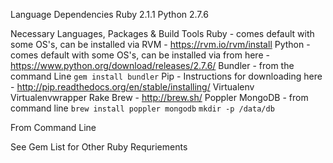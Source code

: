 Language Dependencies
Ruby 2.1.1
Python 2.7.6


Necessary Languages, Packages & Build Tools
Ruby - comes default with some OS's, can be installed via RVM - https://rvm.io/rvm/install
Python - comes default with some OS's, can be installed via from here - https://www.python.org/download/releases/2.7.6/
Bundler - from the command Line
`gem install bundler`
Pip - Instructions for downloading here - http://pip.readthedocs.org/en/stable/installing/
Virtualenv
Virtualenvwrapper
Rake
Brew - http://brew.sh/
  Poppler
  MongoDB
    - from command line
        `brew install poppler mongodb`
        `mkdir -p /data/db`


From Command Line



See Gem List for Other Ruby Requriements
